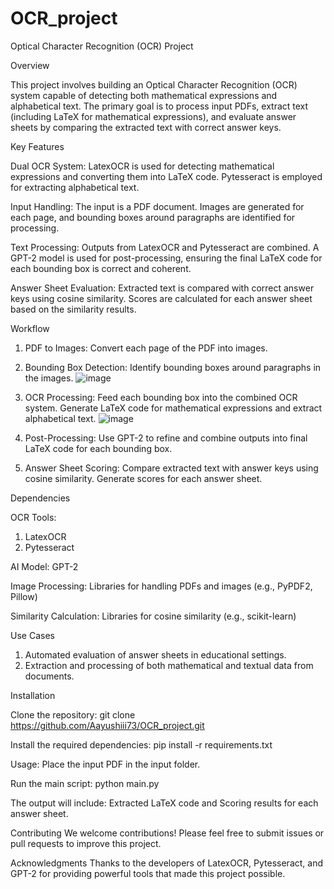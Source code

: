 # OCR_project
Optical Character Recognition (OCR) Project

Overview

This project involves building an Optical Character Recognition (OCR) system capable of detecting both mathematical expressions and alphabetical text. The primary goal is to process input PDFs, extract text (including LaTeX for mathematical expressions), and evaluate answer sheets by comparing the extracted text with correct answer keys.

Key Features

Dual OCR System: LatexOCR is used for detecting mathematical expressions and converting them into LaTeX code.
Pytesseract is employed for extracting alphabetical text.

Input Handling: The input is a PDF document. Images are generated for each page, and bounding boxes around paragraphs are identified for processing.

Text Processing: Outputs from LatexOCR and Pytesseract are combined. A GPT-2 model is used for post-processing, ensuring the final LaTeX code for each bounding box is correct and coherent.

Answer Sheet Evaluation: Extracted text is compared with correct answer keys using cosine similarity. Scores are calculated for each answer sheet based on the similarity results.

Workflow

1. PDF to Images: Convert each page of the PDF into images.

2. Bounding Box Detection: Identify bounding boxes around paragraphs in the images.
![image](https://github.com/user-attachments/assets/396976a5-7c3f-4a5a-b302-0efda7562981)


3. OCR Processing:
Feed each bounding box into the combined OCR system.
Generate LaTeX code for mathematical expressions and extract alphabetical text.
![image](https://github.com/user-attachments/assets/afa7ad89-0047-4ccf-b12c-941800c5e31b)


4. Post-Processing:
Use GPT-2 to refine and combine outputs into final LaTeX code for each bounding box.

5. Answer Sheet Scoring:
Compare extracted text with answer keys using cosine similarity. Generate scores for each answer sheet.

Dependencies

OCR Tools:
1. LatexOCR
2. Pytesseract

AI Model: GPT-2

Image Processing: Libraries for handling PDFs and images (e.g., PyPDF2, Pillow)

Similarity Calculation: Libraries for cosine similarity (e.g., scikit-learn)

Use Cases
1. Automated evaluation of answer sheets in educational settings.
2. Extraction and processing of both mathematical and textual data from documents.

Installation

Clone the repository: git clone https://github.com/Aayushiii73/OCR_project.git

Install the required dependencies: pip install -r requirements.txt

Usage: Place the input PDF in the input folder.

Run the main script: python main.py

The output will include: Extracted LaTeX code and Scoring results for each answer sheet.

Contributing
We welcome contributions! Please feel free to submit issues or pull requests to improve this project.

Acknowledgments
Thanks to the developers of LatexOCR, Pytesseract, and GPT-2 for providing powerful tools that made this project possible.
